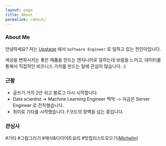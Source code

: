 ```yaml
---
layout: page
title: About
permalink: /about/
---
```


### About Me

안녕하세요? 저는 [Upstage](https://www.upstage.ai) 에서 `Software Engineer` 로 일하고 있는 전인아입니다.

세상을 변화시키는 좋은 제품을 만드는 엔지니어로 일하는데 보람을 느끼고, 데이터를 통해서 직접적인 비즈니스 가치를 만드는 일에 관심이 많습니다. :)

### 근황
- 글쓰기 거의 2년 쉬고 블로그 다시 시작합니다.
- Data scientist -> Machine Learning Engineer 찍먹 -> 지금은 Server Engineer 로 전직했습니다.
- 취미로 기타를 시작했습니다. F코드의 장벽을 넘는 중입니다.

### 관심사
\#기타 \#그림그리기 \#채식&다이어트요리 \#맛집리스트모으기([Michelin](https://github.com/inahjeon/michelin))
